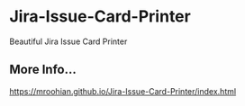# Jira-Issue-Card-Printer
Beautiful Jira Issue Card Printer

## More Info...
https://mroohian.github.io/Jira-Issue-Card-Printer/index.html